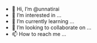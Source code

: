 - 👋 Hi, I’m @unnatirai
- 👀 I’m interested in ...
- 🌱 I’m currently learning ...
- 💞️ I’m looking to collaborate on ...
- 📫 How to reach me ...

<!---
unnatirai/unnatirai is a ✨ special ✨ repository because its `README.md` (this file) appears on your GitHub profile.
You can click the Preview link to take a look at your changes.
--->
